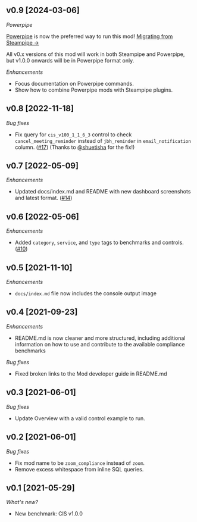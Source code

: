 ## v0.9 [2024-03-06]

_Powerpipe_

[Powerpipe](https://powerpipe.io) is now the preferred way to run this mod!  [Migrating from Steampipe →](https://powerpipe.io/blog/migrating-from-steampipe)

All v0.x versions of this mod will work in both Steampipe and Powerpipe, but v1.0.0 onwards will be in Powerpipe format only.

_Enhancements_

- Focus documentation on Powerpipe commands.
- Show how to combine Powerpipe mods with Steampipe plugins.

## v0.8 [2022-11-18]

_Bug fixes_

- Fix query for `cis_v100_1_1_6_3` control to check `cancel_meeting_reminder` instead of `jbh_reminder` in `email_notification` column. ([#17](https://github.com/turbot/steampipe-mod-zoom-compliance/pull/17)) (Thanks to [@shuetisha](https://github.com/shuetisha) for the fix!)

## v0.7 [2022-05-09]

_Enhancements_

- Updated docs/index.md and README with new dashboard screenshots and latest format. ([#14](https://github.com/turbot/steampipe-mod-zoom-compliance/pull/14))

## v0.6 [2022-05-06]

_Enhancements_

- Added `category`, `service`, and `type` tags to benchmarks and controls. ([#10](https://github.com/turbot/steampipe-mod-zoom-compliance/pull/10))

## v0.5 [2021-11-10]

_Enhancements_

- `docs/index.md` file now includes the console output image

## v0.4 [2021-09-23]

_Enhancements_

- README.md is now cleaner and more structured, including additional information on how to use and contribute to the available compliance benchmarks

_Bug fixes_

- Fixed broken links to the Mod developer guide in README.md

## v0.3 [2021-06-01]

_Bug fixes_

- Update Overview with a valid control example to run.

## v0.2 [2021-06-01]

_Bug fixes_

- Fix mod name to be `zoom_compliance` instead of `zoom`.
- Remove excess whitespace from inline SQL queries.

## v0.1 [2021-05-29]

_What's new?_

- New benchmark: CIS v1.0.0
